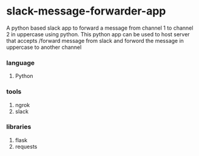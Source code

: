 # slack-message-forwarder-app
A python based slack app to forward a message from channel 1 to channel 2 in uppercase using python. 
This python app can be used to host server that accepts /forward message from slack and forword the message in uppercase to another channel



### language
1. Python
### tools
1. ngrok
2. slack
### libraries
1. flask
2. requests
